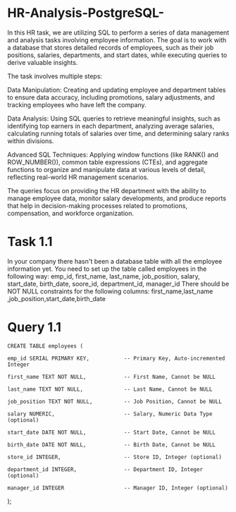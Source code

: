 # HR-Analysis-PostgreSQL-
In this HR task, we are utilizing SQL to perform a series of data management and analysis tasks involving employee information. The goal is to work with a database that stores detailed records of employees, such as their job positions, salaries, departments, and start dates, while executing queries to derive valuable insights.

The task involves multiple steps:

Data Manipulation: Creating and updating employee and department tables to ensure data accuracy, including promotions, salary adjustments, and tracking employees who have left the company.

Data Analysis: Using SQL queries to retrieve meaningful insights, such as identifying top earners in each department, analyzing average salaries, calculating running totals of salaries over time, and determining salary ranks within divisions.

Advanced SQL Techniques: Applying window functions (like RANK() and ROW_NUMBER()), common table expressions (CTEs), and aggregate functions to organize and manipulate data at various levels of detail, reflecting real-world HR management scenarios.

The queries focus on providing the HR department with the ability to manage employee data, monitor salary developments, and produce reports that help in decision-making processes related to promotions, compensation, and workforce organization.

# Task 1.1
In your company there hasn't been a database table with all the employee information yet.
You need to set up the table called employees in the following way:
emp_id, first_name, last_name, job_position, salary, start_date, birth_date, soore_id, department_id, manager_id
There should be NOT NULL constraints for the following columns:
first_name,last_name ,job_position,start_date,birth_date
# Query 1.1

    CREATE TABLE employees (
    
    emp_id SERIAL PRIMARY KEY,           -- Primary Key, Auto-incremented Integer
    
    first_name TEXT NOT NULL,            -- First Name, Cannot be NULL
    
    last_name TEXT NOT NULL,             -- Last Name, Cannot be NULL
    
    job_position TEXT NOT NULL,          -- Job Position, Cannot be NULL
    
    salary NUMERIC,                      -- Salary, Numeric Data Type (optional)
    
    start_date DATE NOT NULL,            -- Start Date, Cannot be NULL
    
    birth_date DATE NOT NULL,            -- Birth Date, Cannot be NULL
    
    store_id INTEGER,                    -- Store ID, Integer (optional)
    
    department_id INTEGER,               -- Department ID, Integer (optional)
    
    manager_id INTEGER                   -- Manager ID, Integer (optional)

);



